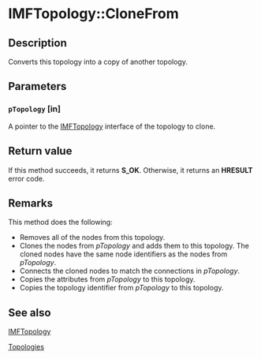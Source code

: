 # IMFTopology::CloneFrom

## Description

Converts this topology into a copy of another topology.

## Parameters

### `pTopology` [in]

A pointer to the [IMFTopology](https://learn.microsoft.com/windows/desktop/api/mfidl/nn-mfidl-imftopology) interface of the topology to clone.

## Return value

If this method succeeds, it returns **S_OK**. Otherwise, it returns an **HRESULT** error code.

## Remarks

This method does the following:

* Removes all of the nodes from this topology.
* Clones the nodes from *pTopology* and adds them to this topology. The cloned nodes have the same node identifiers as the nodes from *pTopology*.
* Connects the cloned nodes to match the connections in *pTopology*.
* Copies the attributes from *pTopology* to this topology.
* Copies the topology identifier from *pTopology* to this topology.

## See also

[IMFTopology](https://learn.microsoft.com/windows/desktop/api/mfidl/nn-mfidl-imftopology)

[Topologies](https://learn.microsoft.com/windows/desktop/medfound/topologies)